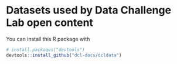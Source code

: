 # Datasets used by Data Challenge Lab open content

You can install this R package with

``` r
# install.packages("devtools")
devtools::install_github("dcl-docs/dcldata")
